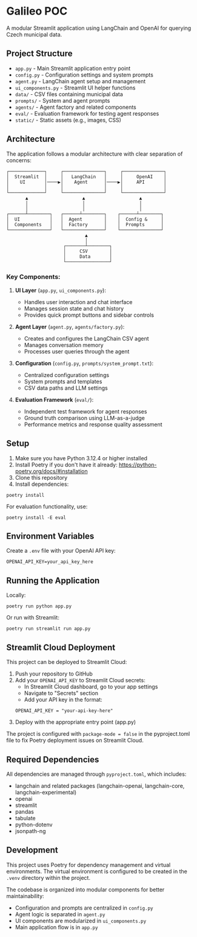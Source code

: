 # Galileo POC

A modular Streamlit application using LangChain and OpenAI for querying Czech municipal data.

## Project Structure

- `app.py` - Main Streamlit application entry point
- `config.py` - Configuration settings and system prompts
- `agent.py` - LangChain agent setup and management
- `ui_components.py` - Streamlit UI helper functions
- `data/` - CSV files containing municipal data
- `prompts/` - System and agent prompts
- `agents/` - Agent factory and related components
- `eval/` - Evaluation framework for testing agent responses
- `static/` - Static assets (e.g., images, CSS)

## Architecture

The application follows a modular architecture with clear separation of concerns:

```
┌─────────────┐     ┌───────────────┐     ┌───────────────┐
│  Streamlit  │     │   LangChain   │     │     OpenAI    │
│    UI       │────▶│    Agent      │────▶│     API       │
│             │     │               │     │               │
└─────────────┘     └───────────────┘     └───────────────┘
       ▲                    ▲                    ▲
       │                    │                    │
       │                    │                    │
┌──────┴────────┐   ┌──────┴────────┐    ┌──────┴────────┐
│  UI           │   │  Agent        │    │  Config &     │
│  Components   │   │  Factory      │    │  Prompts      │
└───────────────┘   └───────────────┘    └───────────────┘
                             ▲
                             │
                     ┌───────┴────────┐
                     │     CSV        │
                     │     Data       │
                     └────────────────┘
```

### Key Components:

1. **UI Layer** (`app.py`, `ui_components.py`):
   - Handles user interaction and chat interface
   - Manages session state and chat history
   - Provides quick prompt buttons and sidebar controls

2. **Agent Layer** (`agent.py`, `agents/factory.py`):
   - Creates and configures the LangChain CSV agent
   - Manages conversation memory
   - Processes user queries through the agent

3. **Configuration** (`config.py`, `prompts/system_prompt.txt`):
   - Centralized configuration settings
   - System prompts and templates
   - CSV data paths and LLM settings

4. **Evaluation Framework** (`eval/`):
   - Independent test framework for agent responses
   - Ground truth comparison using LLM-as-a-judge
   - Performance metrics and response quality assessment

## Setup

1. Make sure you have Python 3.12.4 or higher installed
2. Install Poetry if you don't have it already: https://python-poetry.org/docs/#installation
3. Clone this repository
4. Install dependencies:
```
poetry install
```

For evaluation functionality, use:
```
poetry install -E eval
```

## Environment Variables

Create a `.env` file with your OpenAI API key:
```
OPENAI_API_KEY=your_api_key_here
```

## Running the Application

Locally:
```
poetry run python app.py
```

Or run with Streamlit:
```
poetry run streamlit run app.py
```

## Streamlit Cloud Deployment

This project can be deployed to Streamlit Cloud:

1. Push your repository to GitHub
2. Add your `OPENAI_API_KEY` to Streamlit Cloud secrets:
   - In Streamlit Cloud dashboard, go to your app settings
   - Navigate to "Secrets" section
   - Add your API key in the format:
   ```
   OPENAI_API_KEY = "your-api-key-here"
   ```
3. Deploy with the appropriate entry point (app.py)

The project is configured with `package-mode = false` in the pyproject.toml file to fix Poetry deployment issues on Streamlit Cloud.

## Required Dependencies

All dependencies are managed through `pyproject.toml`, which includes:
- langchain and related packages (langchain-openai, langchain-core, langchain-experimental)
- openai
- streamlit
- pandas
- tabulate
- python-dotenv
- jsonpath-ng

## Development

This project uses Poetry for dependency management and virtual environments. The virtual environment is configured to be created in the `.venv` directory within the project.

The codebase is organized into modular components for better maintainability:
- Configuration and prompts are centralized in `config.py`
- Agent logic is separated in `agent.py` 
- UI components are modularized in `ui_components.py`
- Main application flow is in `app.py` 